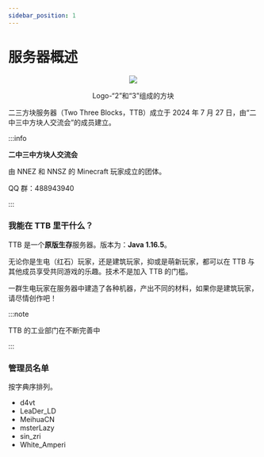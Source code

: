 ```yaml
---
sidebar_position: 1
---
```


# 服务器概述

<center>
    <img src="https://masterlazy.github.io/TwoThreeBlocks-Wiki/img/ttb.svg" style="{zoom:24%;}" />
    <p>Logo-“2”和“3”组成的方块</p>
</center>

二三方块服务器（Two Three Blocks，TTB）成立于 2024 年 7 月 27 日，由“二中三中方块人交流会”的成员建立。

:::info

**二中三中方块人交流会**

由 NNEZ 和 NNSZ 的 Minecraft 玩家成立的团体。

QQ 群：488943940

:::

### 我能在 TTB 里干什么？

TTB 是一个**原版生存**服务器。版本为：**Java 1.16.5**。

无论你是生电（红石）玩家，还是建筑玩家，抑或是萌新玩家，都可以在 TTB 与其他成员享受共同游戏的乐趣。技术不是加入 TTB 的门槛。

一群生电玩家在服务器中建造了各种机器，产出不同的材料，如果你是建筑玩家，请尽情创作吧！

:::note

TTB 的工业部门在不断完善中

:::

### 管理员名单

按字典序排列。

- d4vt
- LeaDer_LD
- MeihuaCN
- msterLazy
- sin_zri
- White_Amperi